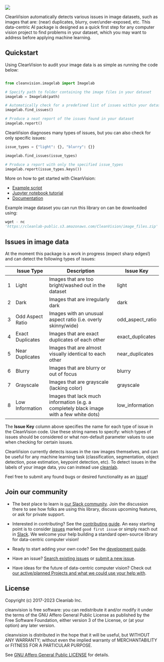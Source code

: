 ![](https://raw.githubusercontent.com/cleanlab/assets/master/cleanlab/cleanvision_logo_open_source_transparent.png)

CleanVision automatically detects various issues in image datasets, such as images that are: (near) duplicates,
blurry, over/under-exposed, etc. This data-centric AI package is designed as a quick first step for any computer vision
project to find problems in your dataset, which you may want to address before applying machine learning.


## Quickstart

Using CleanVision to audit your image data is as simple as running the code below:

```python

from cleanvision.imagelab import Imagelab

# Specify path to folder containing the image files in your dataset
imagelab = Imagelab(path)

# Automatically check for a predefined list of issues within your dataset
imagelab.find_issues()

# Produce a neat report of the issues found in your dataset
imagelab.report()
```

CleanVision diagnoses many types of issues, but you can also check for only specific issues:

```python
issue_types = {"light": {}, "blurry": {}}

imagelab.find_issues(issue_types)

# Produce a report with only the specified issue_types
imagelab.report(issue_types.keys())
```

More on how to get started with CleanVision:

- [Example script](https://github.com/cleanlab/cleanvision/blob/main/examples/run.py)
- [Jupyter notebook tutorial](https://github.com/cleanlab/cleanvision/blob/main/examples/demo.ipynb)
- [Documentation](https://cleanvision.readthedocs.io/en/latest/)

Example image dataset you can run this library on can be downloaded using:

```python
wget - nc
'https://cleanlab-public.s3.amazonaws.com/CleanVision/image_files.zip'
```


## Issues in image data

At the moment this package is a work in progress (expect sharp edges!) and can detect the following types of issues:

|     | Issue Type      | Description                                                                                  | Issue Key        |
|-----|------------------|----------------------------------------------------------------------------------------------|------------------|
| 1   | Light            | Images that are too bright/washed out in the dataset                                         | light            |
| 2   | Dark             | Images that are irregularly dark                                                             | dark             |
| 3   | Odd Aspect Ratio | Images with an unusual aspect ratio (i.e. overly skinny/wide)                                                       | odd_aspect_ratio |
| 4   | Exact Duplicates | Images that are exact duplicates of each other                          | exact_duplicates |
| 5   | Near Duplicates  | Images that are almost visually identical to each other                                 | near_duplicates  |
| 6   | Blurry           | Images that are blurry or out of focus                                                  | blurry           |
| 7   | Grayscale        | Images that are grayscale (lacking color)                                                            | grayscale        |
| 8   | Low Information  | Images that lack much information (e.g. a completely black image with a few white dots) | low_information  |

The **Issue Key** column above specifies the name for each type of issue in the CleanVision code. Use these string names to specify: which types of issues should be considered or what non-default parameter values to use when checking for certain issues.

CleanVision currently detects issues in the raw images themselves, and can be useful for any machine learning task (classification, segmentation, object detection, pose estimation, keypoint detection, etc). To detect issues in the labels of your image data, you can instead use [cleanlab](https://github.com/cleanlab/cleanlab/).

Feel free to submit any found bugs or desired functionality as an [issue][issue]!


## Join our community

* The best place to learn is [our Slack community](https://cleanlab.ai/slack). Join the discussion there to see how
  folks are using this library, discuss upcoming features, or ask for private support.

* Interested in contributing? See the [contributing guide](CONTRIBUTING.md). An easy starting point is to
  consider [issues](https://github.com/cleanlab/cleanvision/labels/good%20first%20issue) marked `good first issue` or
  simply reach out in [Slack](https://cleanlab.ai/slack). We welcome your help building a standard open-source library
  for data-centric computer vision!

* Ready to start adding your own code? See the [development guide](DEVELOPMENT.md).

* Have an issue? [Search existing issues](https://github.com/cleanlab/cleanvision/issues?q=is%3Aissue)
  or [submit a new issue](https://github.com/cleanlab/cleanvision/issues/new/choose).

* Have ideas for the future of data-centric computer vision? Check
  out [our active/planned Projects and what we could use your help with](https://github.com/cleanlab/cleanvision/projects).

## License

Copyright (c) 2017-2023 Cleanlab Inc.

cleanvision is free software: you can redistribute it and/or modify it under the terms of the GNU Affero General Public
License as published by the Free Software Foundation, either version 3 of the License, or (at your option) any later
version.

cleanvision is distributed in the hope that it will be useful, but WITHOUT ANY WARRANTY; without even the implied
warranty of MERCHANTABILITY or FITNESS FOR A PARTICULAR PURPOSE.

See [GNU Affero General Public LICENSE](https://github.com/cleanlab/cleanvision/blob/main/LICENSE) for details.

[issue]: https://github.com/cleanlab/cleanvision/issues/new
